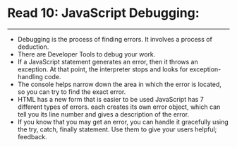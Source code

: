 # Read 10: JavaScript Debugging:
----------------------------------------------------------------------------------------
- Debugging is the process of finding errors. It involves a process of deduction.
- There are Developer Tools to debug your work.
- If a JavaScript statement generates an error, then it throws an exception. At that point, the interpreter stops and looks for exception-handling code.
- The console helps narrow down the area in which the error is located, so you can try to find the exact error.
- HTML has a new form that is easier to be used JavaScript has 7 different types of errors. each creates its own error object, which can tell you its line number and gives a description of the error.
- If you know that you may get an error, you can handle it gracefully using the try, catch, finally statement. Use them to give your users helpful; feedback.
